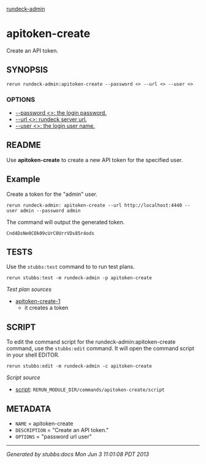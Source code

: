 [rundeck-admin](../../index.html)
# apitoken-create 

Create an API token.

## SYNOPSIS

    rerun rundeck-admin:apitoken-create --password <> --url <> --user <>

### OPTIONS

* [    --password <>: the login password.](../../options/password/index.html)
* [    --url <>: rundeck server url.](../../options/url/index.html)
* [    --user <>: the login user name.](../../options/user/index.html)

## README

Use **apitoken-create** to create a new API token for the specified user.

Example
-------

Create a token for the "admin" user. 

    rerun rundeck-admin: apitoken-create --url http://localhost:4440 --user admin --password admin

The command will output the generated token.

    Cnd4DsNe0COk09cUrC0UrrVDs85r4ods

## TESTS

Use the `stubbs:test` command to to run test plans.

    rerun stubbs:test -m rundeck-admin -p apitoken-create

*Test plan sources*

* [apitoken-create-1](../../tests/apitoken-create-1.html)
  * it creates a token

## SCRIPT

To edit the command script for the rundeck-admin:apitoken-create command, 
use the `stubbs:edit`
command. It will open the command script in your shell EDITOR.

    rerun stubbs:edit -m rundeck-admin -c apitoken-create

*Script source*

* [script](script.html): `RERUN_MODULE_DIR/commands/apitoken-create/script`

## METADATA

* `NAME` = apitoken-create
* `DESCRIPTION` = "Create an API token."
* `OPTIONS` = "password url user"

----

*Generated by stubbs:docs Mon Jun  3 11:01:08 PDT 2013*

